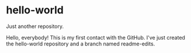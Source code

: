 # hello-world
Just another repository.

Hello, everybody!
This is my first contact with the GitHub. I've just created the hello-world repository and a branch named readme-edits.

